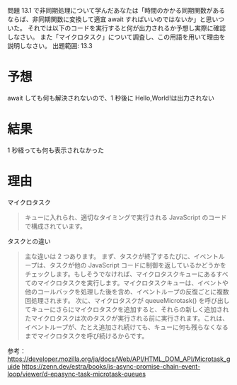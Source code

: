 問題 13.1 で非同期処理について学んだあなたは「時間のかかる同期関数があるならば、非同期関数に変換して適宜 await すればいいのではないか」と思いついた。
それでは以下のコードを実行すると何が出力されるか予想し実際に確認しなさい。
また「マイクロタスク」について調査し、この用語を用いて理由を説明しなさい。
出題範囲: 13.3

# 予想

await しても何も解決されないので、1 秒後に Hello,World!は出力されない

# 結果

1 秒経っても何も表示されなかった

# 理由

マイクロタスク

> キューに入れられ、適切なタイミングで実行される JavaScript のコードで構成されています。

タスクとの違い

> 主な違いは 2 つあります。
> まず、タスクが終了するたびに、イベントループは、タスクが他の JavaScript コードに制御を返しているかどうかをチェックします。もしそうでなければ、マイクロタスクキューにあるすべてのマイクロタスクを実行します。マイクロタスクキューは、イベントや他のコールバックを処理した後を含め、イベントループの反復ごとに複数回処理されます。
> 次に、マイクロタスクが queueMicrotask() を呼び出してキューにさらにマイクロタスクを追加すると、それらの新しく追加されたマイクロタスクは次のタスクが実行される前に実行されます。これは、イベントループが、たとえ追加され続けても、キューに何も残らなくなるまでマイクロタスクを呼び続けるからです。

参考：  
https://developer.mozilla.org/ja/docs/Web/API/HTML_DOM_API/Microtask_guide
https://zenn.dev/estra/books/js-async-promise-chain-event-loop/viewer/d-epasync-task-microtask-queues
